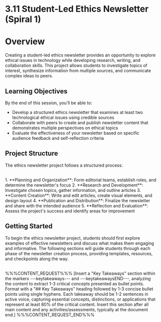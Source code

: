 # 3.11 Student-Led Ethics Newsletter (Spiral 1)



# Overview

Creating a student-led ethics newsletter provides an opportunity to explore ethical issues in technology while developing research, writing, and collaboration skills. This project allows students to investigate topics of interest, synthesize information from multiple sources, and communicate complex ideas to peers.

## Learning Objectives

By the end of this session, you'll be able to:

- Develop a structured ethics newsletter that examines at least two technological ethical issues using credible sources
- Collaborate with peers to create and publish newsletter content that demonstrates multiple perspectives on ethical topics
- Evaluate the effectiveness of your newsletter based on specific audience feedback and self-reflection criteria

## Project Structure

The ethics newsletter project follows a structured process:

<br/>
1. **Planning and Organization**: Form editorial teams, establish roles, and determine the newsletter's focus
2. **Research and Development**: Investigate chosen topics, gather information, and outline articles
3. **Content Creation**: Write and edit articles, create visual elements, and design layout
4. **Publication and Distribution**: Finalize the newsletter and share with the intended audience
5. **Reflection and Evaluation**: Assess the project's success and identify areas for improvement

## Getting Started

To begin the ethics newsletter project, students should first explore examples of effective newsletters and discuss what makes them engaging and informative. The following sections will guide students through each phase of the newsletter creation process, providing templates, resources, and checkpoints along the way.

<br/>
%%%CONTENT_REQUEST%%% [Insert a "Key Takeaways" section within the markers ---keytakeaways--- and ---keytakeawaysEND---, analyzing the content to extract 1-3 critical concepts presented as bullet points. Format with a "## Key Takeaways" heading followed by 1-3 concise bullet points using single hyphens. Each takeaway should be 1-2 sentences in active voice, capturing essential concepts, distinctions, or applications that represent at least 80% of the critical content. Insert this section after all main content and any activities/assessments, typically at the document end.] %%%CONTENT_REQUEST_END%%%

